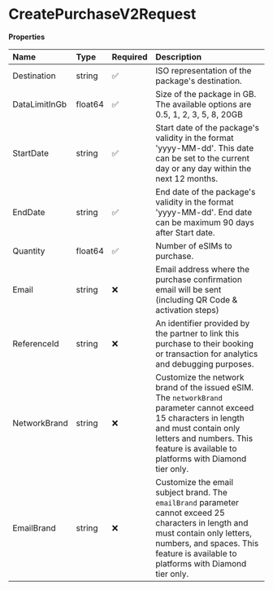 # CreatePurchaseV2Request

**Properties**

| Name          | Type    | Required | Description                                                                                                                                                                                                                  |
| :------------ | :------ | :------- | :--------------------------------------------------------------------------------------------------------------------------------------------------------------------------------------------------------------------------- |
| Destination   | string  | ✅       | ISO representation of the package's destination.                                                                                                                                                                             |
| DataLimitInGb | float64 | ✅       | Size of the package in GB. The available options are 0.5, 1, 2, 3, 5, 8, 20GB                                                                                                                                                |
| StartDate     | string  | ✅       | Start date of the package's validity in the format 'yyyy-MM-dd'. This date can be set to the current day or any day within the next 12 months.                                                                               |
| EndDate       | string  | ✅       | End date of the package's validity in the format 'yyyy-MM-dd'. End date can be maximum 90 days after Start date.                                                                                                             |
| Quantity      | float64 | ✅       | Number of eSIMs to purchase.                                                                                                                                                                                                 |
| Email         | string  | ❌       | Email address where the purchase confirmation email will be sent (including QR Code & activation steps)                                                                                                                      |
| ReferenceId   | string  | ❌       | An identifier provided by the partner to link this purchase to their booking or transaction for analytics and debugging purposes.                                                                                            |
| NetworkBrand  | string  | ❌       | Customize the network brand of the issued eSIM. The `networkBrand` parameter cannot exceed 15 characters in length and must contain only letters and numbers. This feature is available to platforms with Diamond tier only. |
| EmailBrand    | string  | ❌       | Customize the email subject brand. The `emailBrand` parameter cannot exceed 25 characters in length and must contain only letters, numbers, and spaces. This feature is available to platforms with Diamond tier only.       |
